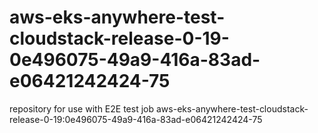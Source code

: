 # aws-eks-anywhere-test-cloudstack-release-0-19-0e496075-49a9-416a-83ad-e06421242424-75
repository for use with E2E test job aws-eks-anywhere-test-cloudstack-release-0-19:0e496075-49a9-416a-83ad-e06421242424-75

